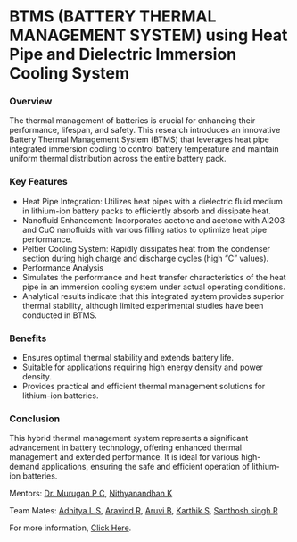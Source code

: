 # BTMS (BATTERY THERMAL MANAGEMENT SYSTEM) using Heat Pipe and Dielectric Immersion Cooling System

### **Overview**

The thermal management of batteries is crucial for enhancing their performance, lifespan, and safety. This research introduces an innovative Battery Thermal Management System (BTMS) that leverages heat pipe integrated immersion cooling to control battery temperature and maintain uniform thermal distribution across the entire battery pack.

### **Key Features**

- Heat Pipe Integration: Utilizes heat pipes with a dielectric fluid medium in lithium-ion battery packs to efficiently absorb and dissipate heat.
- Nanofluid Enhancement: Incorporates acetone and acetone with Al2O3 and CuO nanofluids with various filling ratios to optimize heat pipe performance.
- Peltier Cooling System: Rapidly dissipates heat from the condenser section during high charge and discharge cycles (high “C” values).
- Performance Analysis
- Simulates the performance and heat transfer characteristics of the heat pipe in an immersion cooling system under actual operating conditions.
- Analytical results indicate that this integrated system provides superior thermal stability, although limited experimental studies have been conducted in BTMS.

### **Benefits**

- Ensures optimal thermal stability and extends battery life.
- Suitable for applications requiring high energy density and power density.
- Provides practical and efficient thermal management solutions for lithium-ion batteries.

### **Conclusion**
This hybrid thermal management system represents a significant advancement in battery technology, offering enhanced thermal management and extended performance. It is ideal for various high-demand applications, ensuring the safe and efficient operation of lithium-ion batteries.

Mentors: [Dr. Murugan P C](https://www.linkedin.com/in/dr-p-c-murugan-05772859/), [Nithyanandhan K](https://www.linkedin.com/in/nithyanandhan-kamaraj-84aa93141/)

Team Mates: [Adhitya L.S](https://www.linkedin.com/in/adhitya-l-s-467065226/), [Aravind R](https://www.linkedin.com/in/imaravindr02/), [Aruvi B](https://www.linkedin.com/in/aruvib/), [Karthik S](https://www.linkedin.com/in/karthik-s-83296b224/), [Santhosh singh R](https://www.linkedin.com/in/santhosh-singh-r-3b6a4b24b/)

For more information, [Click Here](https://github.com/Aruvi-B/Battery-Thermal-Management-System/).
